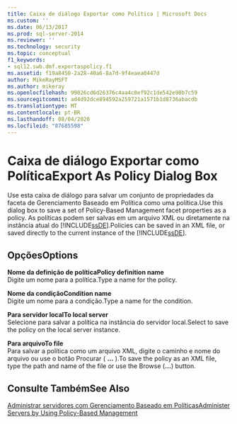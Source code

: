 ```yaml
---
title: Caixa de diálogo Exportar como Política | Microsoft Docs
ms.custom: ''
ms.date: 06/13/2017
ms.prod: sql-server-2014
ms.reviewer: ''
ms.technology: security
ms.topic: conceptual
f1_keywords:
- sql12.swb.dmf.exportaspolicy.f1
ms.assetid: f19a8450-2a28-40a6-8a7d-9f4eaea0447d
author: MikeRayMSFT
ms.author: mikeray
ms.openlocfilehash: 99026cd6d26376c4aa4c8ef92c1de542e90b7c59
ms.sourcegitcommit: ad4d92dce894592a259721a1571b1d8736abacdb
ms.translationtype: MT
ms.contentlocale: pt-BR
ms.lasthandoff: 08/04/2020
ms.locfileid: "87685598"
---
```

# <a name="export-as-policy-dialog-box"></a><span data-ttu-id="192b0-102">Caixa de diálogo Exportar como Política</span><span class="sxs-lookup"><span data-stu-id="192b0-102">Export As Policy Dialog Box</span></span>
  <span data-ttu-id="192b0-103">Use esta caixa de diálogo para salvar um conjunto de propriedades da faceta de Gerenciamento Baseado em Política como uma política.</span><span class="sxs-lookup"><span data-stu-id="192b0-103">Use this dialog box to save a set of Policy-Based Management facet properties as a policy.</span></span> <span data-ttu-id="192b0-104">As políticas podem ser salvas em um arquivo XML ou diretamente na instância atual do [!INCLUDE[ssDE](../../includes/ssde-md.md)].</span><span class="sxs-lookup"><span data-stu-id="192b0-104">Policies can be saved in an XML file, or saved directly to the current instance of the [!INCLUDE[ssDE](../../includes/ssde-md.md)].</span></span>  
  
## <a name="options"></a><span data-ttu-id="192b0-105">Opções</span><span class="sxs-lookup"><span data-stu-id="192b0-105">Options</span></span>  
 <span data-ttu-id="192b0-106">**Nome da definição de política**</span><span class="sxs-lookup"><span data-stu-id="192b0-106">**Policy definition name**</span></span>  
 <span data-ttu-id="192b0-107">Digite um nome para a política.</span><span class="sxs-lookup"><span data-stu-id="192b0-107">Type a name for the policy.</span></span>  
  
 <span data-ttu-id="192b0-108">**Nome da condição**</span><span class="sxs-lookup"><span data-stu-id="192b0-108">**Condition name**</span></span>  
 <span data-ttu-id="192b0-109">Digite um nome para a condição.</span><span class="sxs-lookup"><span data-stu-id="192b0-109">Type a name for the condition.</span></span>  
  
 <span data-ttu-id="192b0-110">**Para servidor local**</span><span class="sxs-lookup"><span data-stu-id="192b0-110">**To local server**</span></span>  
 <span data-ttu-id="192b0-111">Selecione para salvar a política na instância do servidor local.</span><span class="sxs-lookup"><span data-stu-id="192b0-111">Select to save the policy on the local server instance.</span></span>  
  
 <span data-ttu-id="192b0-112">**Para arquivo**</span><span class="sxs-lookup"><span data-stu-id="192b0-112">**To file**</span></span>  
 <span data-ttu-id="192b0-113">Para salvar a política como um arquivo XML, digite o caminho e nome do arquivo ou use o botão Procurar ( **...** ).</span><span class="sxs-lookup"><span data-stu-id="192b0-113">To save the policy as an XML file, type the path and name of the file or use the Browse (**...**) button.</span></span>  
  
## <a name="see-also"></a><span data-ttu-id="192b0-114">Consulte Também</span><span class="sxs-lookup"><span data-stu-id="192b0-114">See Also</span></span>  
 [<span data-ttu-id="192b0-115">Administrar servidores com Gerenciamento Baseado em Políticas</span><span class="sxs-lookup"><span data-stu-id="192b0-115">Administer Servers by Using Policy-Based Management</span></span>](administer-servers-by-using-policy-based-management.md)  
  
  

